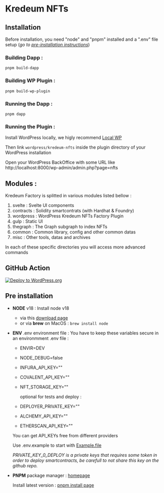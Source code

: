 # Kredeum NFTs

## Installation

Before installation, you need "node" and "pnpm" installed and a ".env" file setup
(_go to [pre-installation instructions](#pre-installation)_)

### Building Dapp :

`pnpm build-dapp`

### Building WP Plugin :

`pnpm build-wp-plugin`

### Running the Dapp :

`pnpm dapp`

### Running the Plugin :

Install WordPress locally, we higly recommend [Local WP](https://localwp.com/)

Then link `wordpress/kredeum-nfts` inside the plugin directory of your WordPress installation

Open your WordPress BackOffice with some URL like http://localhost:8000/wp-admin/admin.php?page=nfts

## Modules :

Kredeum Factory is splitted in various modules listed bellow :

1. svelte : Svelte UI components
1. contracts : Solidity smartcontrats (with Hardhat & Foundry)
1. wordpress : WordPress Kredeum NFTs Factory Plugin
1. gulp : Static UI
1. thegraph : The Graph subgraph to index NFTs
1. common : Common library, config and other common datas
1. misc : Other tools, datas and archives

In each of these specific directories you will access more advanced commands

## GitHub Action

[![Deploy to WordPress.org](https://github.com/Kredeum/kredeum/actions/workflows/wordpress-deploy.yml/badge.svg)](https://github.com/Kredeum/kredeum/actions/workflows/wordpress-deploy.yml)

## Pre installation

- **NODE** v18 :
  Install node v18

  - via this [download page](https://nodejs.org/en/download/)
  - or via **brew** on MacOS : `brew install node`

- **ENV** .env environment file :
  You have to keep these variables secure in an environmment .env file :

  - ENVIR=DEV
  - NODE_DEBUG=false
  - INFURA_API_KEY=""
  - COVALENT_API_KEY=""
  - NFT_STORAGE_KEY=""

    optional for tests and deploy :
  - DEPLOYER_PRIVATE_KEY=""
  - ALCHEMY_API_KEY=""
  - ETHERSCAN_API_KEY=""

  You can get API_KEYs free from different providers

  Use .env.example to start with [Example.file](./.env.example)

  _PRIVATE_KEY_0_DEPLOY is a private keys that requires some token in order to deploy smartcontracts, be carefull to not share this key on the github repo._

- **PNPM** package manager : [homepage](https://github.com/pnpm/pnpm)

  Install latest version : [pnpm install page](https://pnpm.io/fr/installation)
